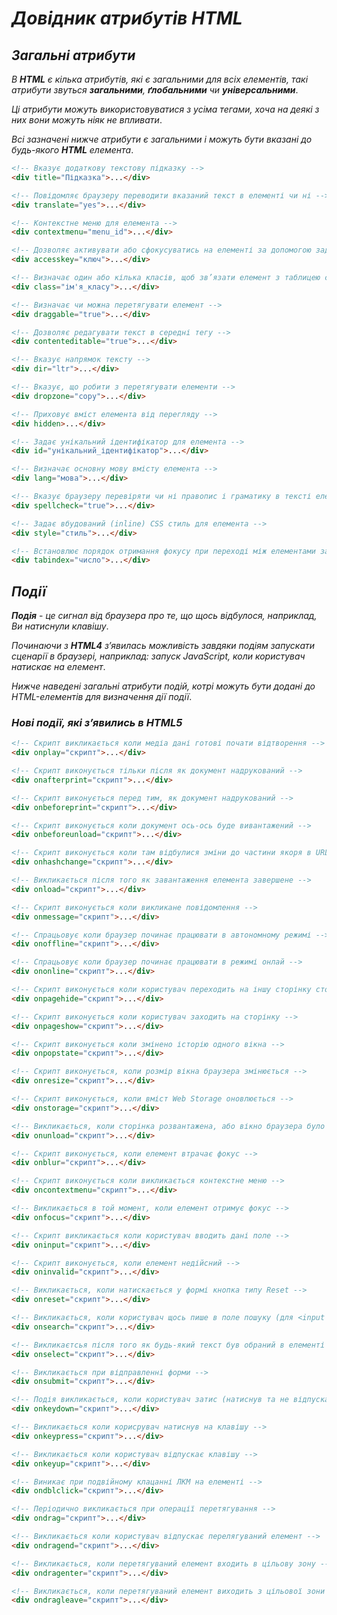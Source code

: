 # ***Довідник атрибутів HTML***

## *Загальні атрибути*
*В ***HTML*** є кілька атрибутів, які є загальними для всіх елементів, такі атрибути звуться **загальними**, **ґлобальними** чи **універсальними***.

*Ці атрибути можуть використовуватися з усіма тегами, хоча на деякі з них вони можуть ніяк не впливати*.

*Всі зазначені нижче атрибути є загальними і можуть бути вказані до будь-якого **HTML** елемента*.

```html
<!-- Вказує додаткову текстову підказку -->
<div title="Підказка">...</div>

<!-- Повідомляє браузеру переводити вказаний текст в елементі чи ні -->
<div translate="yes">...</div>

<!-- Контекстне меню для елемента -->
<div contextmenu="menu_id">...</div>

<!-- Дозволяє активувати або сфокусуватись на елементі за допомогою заданого сполучення клавіш -->
<div accesskey="ключ">...</div>

<!-- Визначає один або кілька класів, щоб зв’язати елемент з таблицею стилів (CSS) -->
<div class="ім'я_класу">...</div>

<!-- Визначає чи можна перетягувати елемент -->
<div draggable="true">...</div>

<!-- Дозволяє редагувати текст в середні тегу -->
<div contenteditable="true">...</div>

<!-- Вказує напрямок тексту -->
<div dir="ltr">...</div>

<!-- Вказує, що робити з перетягувати елементи -->
<div dropzone="copy">...</div>

<!-- Приховує вміст елемента від перегляду -->
<div hidden>...</div>

<!-- Задає унікальний ідентифікатор для елемента -->
<div id="унікальний_ідентифікатор">...</div>

<!-- Визначає основну мову вмісту елемента -->
<div lang="мова">...</div>

<!-- Вказує браузеру перевіряти чи ні правопис і граматику в тексті елемента -->
<div spellcheck="true">...</div>

<!-- Задає вбудований (inline) CSS стиль для елемента -->
<div style="стиль">...</div>

<!-- Встановлює порядок отримання фокусу при переході між елементами за допомогою клавіші Tab -->
<div tabindex="число">...</div>
```

## ***Події***
***Подія*** - *це сигнал від браузера про те, що щось відбулося, наприклад, Ви натиснули клавішу*.

*Починаючи з **HTML4** з’явилась можливість завдяки подіям запускати сценарії в браузері, наприклад: запуск JavaScript, коли користувач натискає на елемент*.

*Нижче наведені загальні атрибути подій, котрі можуть бути додані до HTML-елементів для визначення дії події*.

### ***Нові події, які з’явились в HTML5***
```html
<!-- Скрипт викликається коли медіа дані готові почати відтворення -->
<div onplay="скрипт">...</div>

<!-- Скрипт виконується тільки після як документ надрукований -->
<div onafterprint="скрипт">...</div>

<!-- Скрипт виконується перед тим, як документ надрукований -->
<div onbeforeprint="скрипт">...</div>

<!-- Скрипт виконується коли документ ось-ось буде вивантажений -->
<div onbeforeunload="скрипт">...</div>

<!-- Скрипт виконується коли там відбулися зміни до частини якоря в URL -->
<div onhashchange="скрипт">...</div>

<!-- Викликається після того як завантаження елемента завершене -->
<div onload="скрипт">...</div>

<!-- Скрипт виконується коли викликане повідомлення -->
<div onmessage="скрипт">...</div>

<!-- Спрацьовує коли браузер починає працювати в автономному режимі -->
<div onoffline="скрипт">...</div>

<!-- Спрацьовує коли браузер починає працювати в режимі онлай -->
<div ononline="скрипт">...</div>

<!-- Скрипт виконується коли користувач переходить на іншу сторінку сторінку -->
<div onpagehide="скрипт">...</div>

<!-- Скрипт виконується коли користувач заходить на сторінку -->
<div onpageshow="скрипт">...</div>

<!-- Скрипт виконується коли змінено історію одного вікна -->
<div onpopstate="скрипт">...</div>

<!-- Скрипт виконується, коли розмір вікна браузера змінюється -->
<div onresize="скрипт">...</div>

<!-- Скрипт виконується, коли вміст Web Storage оновлюється -->
<div onstorage="скрипт">...</div>

<!-- Викликається, коли сторінка розвантажена, або вікно браузера було зачинено -->
<div onunload="скрипт">...</div>

<!-- Скрипт виконується, коли елемент втрачає фокус -->
<div onblur="скрипт">...</div>

<!-- Скрипт виконується коли викликається контекстне меню -->
<div oncontextmenu="скрипт">...</div>

<!-- Викликається в той момент, коли елемент отримує фокус -->
<div onfocus="скрипт">...</div>

<!-- Скрипт викликається коли користувач вводить дані поле -->
<div oninput="скрипт">...</div>

<!-- Скрипт виконується, коли елемент недійсний -->
<div oninvalid="скрипт">...</div>

<!-- Викликається, коли натискається у формі кнопка типу Reset -->
<div onreset="скрипт">...</div>

<!-- Викликається, коли користувач щось пише в поле пошуку (для <input type="search">) -->
<div onsearch="скрипт">...</div>

<!-- Викликаєтсья після того як будь-який текст був обраний в елементі -->
<div onselect="скрипт">...</div>

<!-- Викликається при відправленні форми -->
<div onsubmit="скрипт">...</div>

<!-- Подія викликається, коли користувач затис (натиснув та не відпускає) клавішу -->
<div onkeydown="скрипт">...</div>

<!-- Викликається коли корисрувач натиснув на клавішу -->
<div onkeypress="скрипт">...</div>

<!-- Викликається коли користувач відпускає клавішу -->
<div onkeyup="скрипт">...</div>

<!-- Виникає при подвійному клацанні ЛКМ на елементі -->
<div ondblclick="скрипт">...</div>

<!-- Періодично викликається при операції перетягування -->
<div ondrag="скрипт">...</div>

<!-- Викликається коли користувач відпускає перелягуваний елемент -->
<div ondragend="скрипт">...</div>

<!-- Викликається, коли перетягуваний елемент входить в цільову зону -->
<div ondragenter="скрипт">...</div>

<!-- Викликається, коли перетягуваний елемент виходить з цільової зони -->
<div ondragleave="скрипт">...</div>
